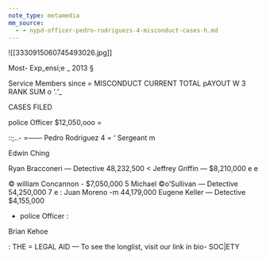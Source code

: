 ```yaml
---
note_type: metamedia
mm_source:
  - - nypd-officer-pedro-rodriguezs-4-misconduct-cases-h.md
---
```


![[3330915060745493026.jpg]]

Most- Exp_ensi;e _
2013 §

Service Members since =
MISCONDUCT CURRENT TOTAL pAYOUT W 3
RANK SUM o '.‘_

CASES FILED

police Officer $12,050,ooo =

::;..-
=—— Pedro Rodriguez 4
= ‘ Sergeant m

Edwin Ching

Ryan Bracconeri — Detective 48,232,500 <
Jeffrey Griffin — $8,210,000 e e

© william Concannon - $7,050,000
5 Michael ©o’Sullivan — Detective 54,250,000
7 e : Juan Moreno -m 44,179,000
Eugene Keller — Detective $4,155,000
- police Officer :

Brian Kehoe

: THE
= LEGAL AID
— To see the longlist, visit our link in bio- SOC|ETY


